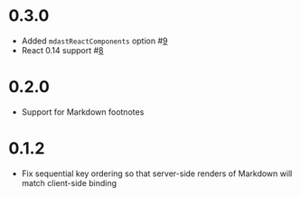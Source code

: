 # 0.3.0

* Added `mdastReactComponents` option #[9](https://github.com/mapbox/mdast-react/pull/9)
* React 0.14 support #[8](https://github.com/mapbox/mdast-react/pull/8)

# 0.2.0

* Support for Markdown footnotes

# 0.1.2

* Fix sequential key ordering so that server-side renders
  of Markdown will match client-side binding
